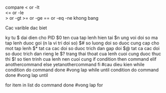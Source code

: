 compare
    <  or -lt    
    <= or -le    
    >  or -gt
    >= or -ge
    == or -eq
    -ne     khong bang

Cac varible dac biet 

ky tu $ dai dien cho PID
    $0  ten cua tap lenh hien tai
    $n ung voi doi so ma tap lenh duoc goi (n la vi tri doi so)
    $# so luong doi so duoc cung cap cho mot tap lenh
    $* tat ca cac doi so duoc trich dan gap doi
    $@ tat ca cac doi so duoc trich dan rieng le
    $? trang thai thoat cua lenh cuoi cung duoc thuc thi
    $! so tien trinh cua lenh nen cuoi cung
if condition
then
  command
elif
  anothercommand
else
  yetanothercommand
fi 
#cau dieu kien
while condition
do
  command
done
#vong lap while
until condition
do
  command
done
#vong lap until   

for item in list
do
  command
done
#vong lap for
